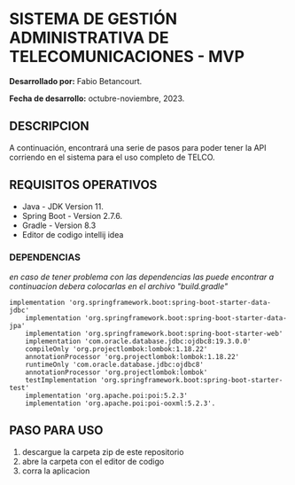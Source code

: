 # SISTEMA DE GESTIÓN ADMINISTRATIVA DE TELECOMUNICACIONES - MVP

**Desarrollado por:** Fabio Betancourt.

**Fecha de desarrollo:** octubre-noviembre, 2023.


## DESCRIPCION
A continuación, encontrará una serie de pasos para poder tener la API corriendo en el sistema para el uso completo de TELCO.

## REQUISITOS OPERATIVOS
- Java - JDK Version 11.
- Spring Boot - Version 2.7.6.
- Gradle - Version 8.3
- Editor de codigo intellij idea

### DEPENDENCIAS 
*en caso de tener problema con las dependencias las puede encontrar a continuacion debera colocarlas en el archivo "build.gradle"*

```plaintext
implementation 'org.springframework.boot:spring-boot-starter-data-jdbc'
	implementation 'org.springframework.boot:spring-boot-starter-data-jpa'
	implementation 'org.springframework.boot:spring-boot-starter-web'
	implementation 'com.oracle.database.jdbc:ojdbc8:19.3.0.0'
	compileOnly 'org.projectlombok:lombok:1.18.22'
	annotationProcessor 'org.projectlombok:lombok:1.18.22'
	runtimeOnly 'com.oracle.database.jdbc:ojdbc8'
	annotationProcessor 'org.projectlombok:lombok'
	testImplementation 'org.springframework.boot:spring-boot-starter-test'
	implementation 'org.apache.poi:poi:5.2.3'
	implementation 'org.apache.poi:poi-ooxml:5.2.3'.
```

## PASO PARA USO
1. descargue la carpeta zip de este repositorio
2. abre la carpeta con el editor de codigo
3. corra la aplicacion
   

